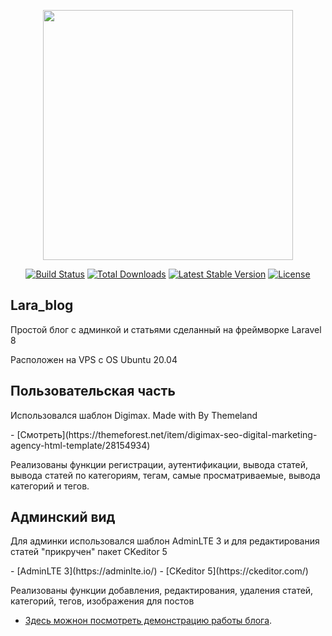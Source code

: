 <p align="center"><a href="https://laravel.com" target="_blank"><img src="https://raw.githubusercontent.com/laravel/art/master/logo-lockup/5%20SVG/2%20CMYK/1%20Full%20Color/laravel-logolockup-cmyk-red.svg" width="400"></a></p>

<p align="center">
<a href="https://travis-ci.org/laravel/framework"><img src="https://travis-ci.org/laravel/framework.svg" alt="Build Status"></a>
<a href="https://packagist.org/packages/laravel/framework"><img src="https://poser.pugx.org/laravel/framework/d/total.svg" alt="Total Downloads"></a>
<a href="https://packagist.org/packages/laravel/framework"><img src="https://poser.pugx.org/laravel/framework/v/stable.svg" alt="Latest Stable Version"></a>
<a href="https://packagist.org/packages/laravel/framework"><img src="https://poser.pugx.org/laravel/framework/license.svg" alt="License"></a>
</p>

## Lara_blog

<p>Простой блог с админкой и статьями сделанный на фреймворке Laravel 8</p>
<p> Расположен на VPS с OS Ubuntu 20.04</p>

## Пользовательская часть
<p>Использовался шаблон Digimax. Made with  By Themeland</p>
 - [Смотреть](https://themeforest.net/item/digimax-seo-digital-marketing-agency-html-template/28154934)
<p>Реализованы функции  регистрации, аутентификации, вывода статей, вывода статей по категориям, тегам, самые просматриваемые, вывода категорий и тегов.</p>

## Админский вид
<p>Для админки использовался шаблон AdminLTE 3 и для редактирования статей "прикручен" пакет CKeditor 5</p>
 - [AdminLTE 3](https://adminlte.io/)
 - [CKeditor 5](https://ckeditor.com/)
<p>Реализованы функции добавления, редактирования, удаления статей, категорий, тегов, изображения для постов</p>

- [Здесь можнон посмотреть демонстрацию работы блога](http://768881-ca69073.tmweb.ru/).</p>
